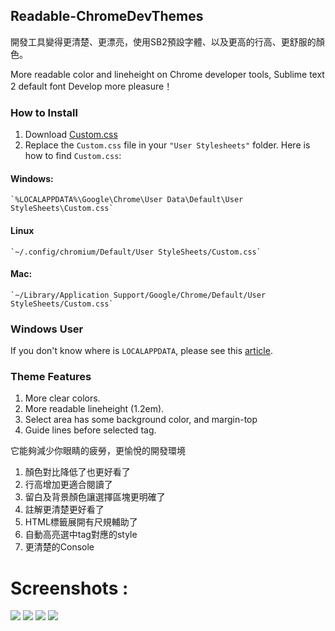 ## Readable-ChromeDevThemes ##

開發工具變得更清楚、更漂亮，使用SB2預設字體、以及更高的行高、更舒服的顏色。

More readable color and lineheight on Chrome developer tools, 
Sublime text 2 default font
Develop more pleasure！


### How to Install ###
  
  1. Download <a href="https://raw.github.com/Augus/Readable-ChromeDevThemes/master/Custom.css" target="_black">Custom.css</a>
  2. Replace the `Custom.css` file in your `"User Stylesheets"` folder. Here is how to find `Custom.css`:

  #### Windows: ####
	`%LOCALAPPDATA%\Google\Chrome\User Data\Default\User StyleSheets\Custom.css`
  #### Linux ####
  	`~/.config/chromium/Default/User StyleSheets/Custom.css`
  #### Mac: ####
	`~/Library/Application Support/Google/Chrome/Default/User StyleSheets/Custom.css`

### Windows User ###
If you don't know where is `LOCALAPPDATA`, please see this [article](http://www.blogtechnika.com/what-is-application-data-folder-in-windows-7/).

### Theme Features ###
1. More clear colors.
2. More readable lineheight (1.2em).
3. Select area has some background color, and margin-top
4. Guide lines before selected tag.

<p>它能夠減少你眼睛的疲勞，更愉悅的開發環境</p>

1. 顏色對比降低了也更好看了
2. 行高增加更適合閱讀了
3. 留白及背景顏色讓選擇區塊更明確了
4. 註解更清楚更好看了
5. HTML標籤展開有尺規輔助了
6. 自動高亮選中tag對應的style
7. 更清楚的Console


Screenshots : 
========================
![](https://dl.dropboxusercontent.com/u/24421764/ChromeDevThemes/light-theme1.png)
![](https://dl.dropboxusercontent.com/u/24421764/ChromeDevThemes/light-theme2.png)
![](https://dl.dropboxusercontent.com/u/24421764/ChromeDevThemes/light-theme3.png)
![](https://dl.dropboxusercontent.com/u/24421764/ChromeDevThemes/light-theme4.png)
